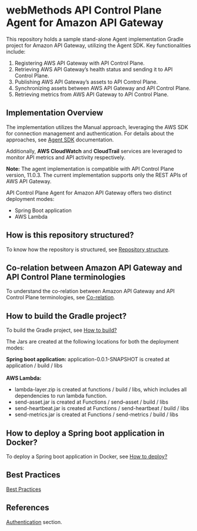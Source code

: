 # webMethods API Control Plane Agent for Amazon API Gateway

This repository holds a sample stand-alone Agent implementation Gradle project for Amazon API Gateway, utilizing the Agent SDK. Key functionalities include:

1. Registering AWS API Gateway with API Control Plane.
2. Retrieving AWS API Gateway’s health status and sending it to API Control Plane.
3. Publishing AWS API Gateway’s assets to API Control Plane.
4. Synchronizing assets between AWS API Gateway and API Control Plane.
5. Retrieving metrics from AWS API Gateway to API Control Plane.
  

## Implementation Overview

The implementation utilizes the Manual approach, leveraging the AWS SDK for connection management and authentication. For details about the approaches, see [Agent SDK](https://docs.webmethods.io/apicontrolplane/agent_sdk/chapter2wco/#gsc.tab=0) documentation.

Additionally, **AWS CloudWatch** and **CloudTrail** services are leveraged to monitor API metrics and API activity respectively.

**Note:** The agent implementation is compatible with API Control Plane version, 11.0.3. The current implementation supports only the REST APIs of AWS API Gateway.

API Control Plane Agent for Amazon API Gateway offers two distinct deployment modes:

- Spring Boot application
- AWS Lambda


## How is this repository structured?

To know how the repository is structured, see [Repository structure](docs/repo-structure.md).


## Co-relation between Amazon API Gateway and API Control Plane terminologies

To understand the co-relation between Amazon API Gateway and API Control Plane terminologies, see [Co-relation](docs/corelation.md).


## How to build the Gradle project?

To build the Gradle project, see [How to build?](devops/how-to-build.md)

The Jars are created at the following locations for both the deployment modes:

**Spring boot application:** application-0.0.1-SNAPSHOT is created at application / build / libs <br><br>
**AWS Lambda:** 
- lambda-layer.zip is created at functions / build / libs, which includes all dependencies to run lambda function.
- send-asset.jar is created at Functions / send–asset  / build / libs
- send-heartbeat.jar is created at Functions / send-heartbeat / build / libs
- send-metrics.jar is created at Functions / send-metrics / build / libs


## How to deploy a Spring boot application in Docker?

To deploy a Spring boot application in Docker, see [How to deploy?](application/how-to-deploy.md)


## Best Practices

[Best Practices](docs/best-practices.md)


## References
[Authentication](docs/authentication.md) section.

















